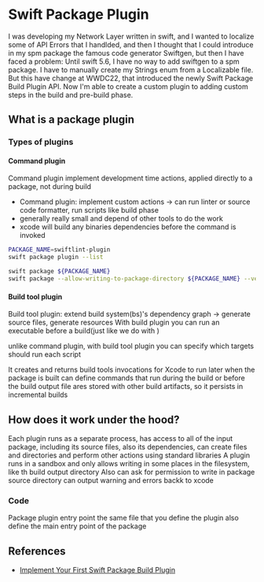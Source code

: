 # Swift Package Plugin
I was developing my Network Layer written in swift, and I wanted to localize some of API Errors that I handlded, and then I thought that I could introduce in my spm package the famous code generator Swiftgen, but then I have faced a problem:
Until swift 5.6, I have no way to add swiftgen to a spm package. I have to manually create my Strings enum from a Localizable file. But this have change at WWDC22, that introduced the newly Swift Package Build Plugin API. Now I'm able to create a custom plugin to adding custom steps in the build and pre-build phase.

## What is a package plugin

### Types of plugins


#### Command plugin

Command plugin implement development time actions, applied directly to a package, not during build

- Command plugin: implement custom actions -> can run linter or source code formatter, run scripts like build phase
- generally really small and depend of other tools to do the work
- xcode will build any binaries dependencies before the command is invoked

```bash
PACKAGE_NAME=swiftlint-plugin
swift package plugin --list

swift package ${PACKAGE_NAME}
swift package --allow-writing-to-package-directory ${PACKAGE_NAME} --verbose

```
 
#### Build tool plugin
Build tool plugin: extend build system(bs)'s dependency graph -> generate source files, generate resources
With build plugin you can run an executable before a build(just like we do with )

unlike command plugin, with build tool plugin you can specify which targets should run each script

It creates and returns build tools invocations for Xcode to run later when the package is built
can define commands that run during the build or before the build
output file ares stored with other build artifacts, so it persists in incremental builds


## How does it work under the hood?
Each plugin runs as a separate process, has access to all of the input package, including its source files, also its dependencies, can create files and directories and perform other actions using standard libraries
A plugin runs in a sandbox and only allows writing in some places in the filesystem, like th build output directory
Also can ask for permission to write in package source directory
can output warning and errors backk to xcode

### Code
Package  plugin entry point
the same file that you define the plugin also define the main entry point of the package

## References
- [Implement Your First Swift Package Build Plugin](https://betterprogramming.pub/implement-your-first-swift-package-build-plugin-9835a7aded0b)

